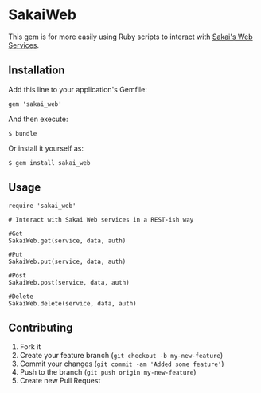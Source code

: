 # SakaiWeb

This gem is for more easily using Ruby scripts to interact
with [Sakai's Web Services](https://confluence.sakaiproject.org/display/WEBSVCS/Home).

## Installation

Add this line to your application's Gemfile:

    gem 'sakai_web'

And then execute:

    $ bundle

Or install it yourself as:

    $ gem install sakai_web

## Usage

	require 'sakai_web'
	
	# Interact with Sakai Web services in a REST-ish way
	
	#Get
	SakaiWeb.get(service, data, auth)
	
	#Put
	SakaiWeb.put(service, data, auth)
	
	#Post
	SakaiWeb.post(service, data, auth)
	
	#Delete
	SakaiWeb.delete(service, data, auth)

## Contributing

1. Fork it
2. Create your feature branch (`git checkout -b my-new-feature`)
3. Commit your changes (`git commit -am 'Added some feature'`)
4. Push to the branch (`git push origin my-new-feature`)
5. Create new Pull Request
